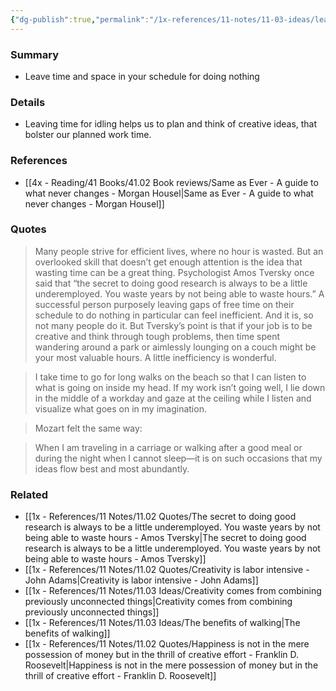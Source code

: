```yaml
---
{"dg-publish":true,"permalink":"/1x-references/11-notes/11-03-ideas/leave-time-and-space-in-your-schedule-for-doing-nothing/","title":"Leave time and space in your schedule for doing nothing","created":"2025-07-06T18:08:32.542+03:00","updated":"2025-07-06T19:27:52.613+03:00"}
---
```



### Summary
- Leave time and space in your schedule for doing nothing

### Details
- Leaving time for idling helps us to plan and think of creative ideas, that bolster our planned work time.

### References
- [[4x - Reading/41 Books/41.02 Book reviews/Same as Ever - A guide to what never changes - Morgan Housel\|Same as Ever - A guide to what never changes - Morgan Housel]]

### Quotes
> Many people strive for efficient lives, where no hour is wasted. But an overlooked skill that doesn’t get enough attention is the idea that wasting time can be a great thing.
> Psychologist Amos Tversky once said that “the secret to doing good research is always to be a little underemployed. You waste years by not being able to waste hours.”
> A successful person purposely leaving gaps of free time on their schedule to do nothing in particular can feel inefficient. And it is, so not many people do it.
> But Tversky’s point is that if your job is to be creative and think through tough problems, then time spent wandering around a park or aimlessly lounging on a couch might be your most valuable hours. A little inefficiency is wonderful.

> I take time to go for long walks on the beach so that I can listen to what is going on inside my head. If my work isn’t going well, I lie down in the middle of a workday and gaze at the ceiling while I listen and visualize what goes on in my imagination.

> Mozart felt the same way:

> When I am traveling in a carriage or walking after a good meal or during the night when I cannot sleep—it is on such occasions that my ideas flow best and most abundantly.


### Related
- [[1x - References/11 Notes/11.02 Quotes/The secret to doing good research is always to be a little underemployed. You waste years by not being able to waste hours - Amos Tversky\|The secret to doing good research is always to be a little underemployed. You waste years by not being able to waste hours - Amos Tversky]]
- [[1x - References/11 Notes/11.02 Quotes/Creativity is labor intensive - John Adams\|Creativity is labor intensive - John Adams]]
- [[1x - References/11 Notes/11.03 Ideas/Creativity comes from combining previously unconnected things\|Creativity comes from combining previously unconnected things]]
- [[1x - References/11 Notes/11.03 Ideas/The benefits of walking\|The benefits of walking]]
- [[1x - References/11 Notes/11.02 Quotes/Happiness is not in the mere possession of money but in the thrill of creative effort - Franklin D. Roosevelt\|Happiness is not in the mere possession of money but in the thrill of creative effort - Franklin D. Roosevelt]]